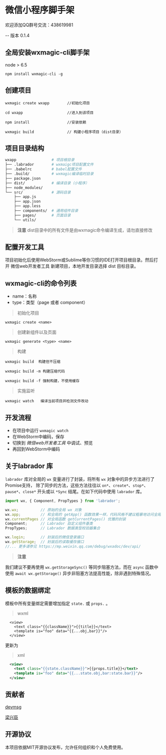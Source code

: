 # 微信小程序脚手架
	
欢迎添加QQ群号交流：438619981

-- 版本 0.1.4

## 全局安装wxmagic-cli脚手架

node > 6.5
```$xslt
npm install wxmagic-cli -g
```

## 创建项目

```
wxmagic create wxapp  		//初始化项目

cd wxapp     		       	//进入到该项目

npm install           		//安装依赖

wxmagic build       		// 构建小程序项目（dist目录）

```

## 项目目录结构

```sh
wxapp                # 项目根目录
├── .labrador        # wxmaigc项目配置文件
├── .babelrc         # babel配置文件
├── .build/          # wxmagic编译临时目录
├── package.json
├── dist/            # 编译目录（小程序）
├── node_modules/
└── src/             # 源码目录
    ├── app.js
    ├── app.json
    ├── app.less
    ├── components/  # 通用组件目录
    ├── pages/       # 页面目录
    └── utils/

```

> **注意** dist目录中的所有文件是由wxmagic命令编译生成，请勿直接修改


## 配置开发工具

项目初始化后使用WebStorm或Sublime等你习惯的IDE打开项目根目录。然后打开 微信web开发者工具 新建项目，本地开发目录选择 dist 目标目录。

## wxmagic-cli的命令列表

- name：名称
- type：类型（page 或者 component）

> 初始化项目

```
wxmagic create <name> 
```

> 创建新组件以及页面

```
wxmagic generate <type> <name>
```

> 构建

```
wxmagic build  构建但不压缩   

wxmagic build -m 构建压缩代码

wxmagic build -f 强制构建，不使用缓存 
```

> 实施监听

```
wxmagic watch   编译当前项目并检测文件改动
```

## 开发流程

- 在项目中运行 `wxmagic watch`
- 在WebStorm中编码，保存
- 切换到 *微信web开发者工具* 中调试、预览
- 再回到WebStorm中编码


## 关于labrador 库

`labrador` 库对全局的 `wx` 变量进行了封装，将所有 `wx` 对象中的异步方法进行了Promise支持， 除了同步的方法，这些方法往往以 `on*`、`create*`、`stop*`、`pause*`、`close*` 开头或以 `*Sync` 结尾。在如下代码中使用 `labrador` 库。

```js
import wx, { Component, PropTypes } from 'labrador';

wx.wx;          // 原始的全局 wx 对象
wx.app;         // 和全局的 getApp() 函数效果一样，代码风格不建议粗暴地访问全局对象和方法
wx.currentPages // 对全局函数 getCurrentPages() 优雅的封装
Component;      // Labrador 自定义组件基类
PropTypes;      // Labrador 数据类型校验器集合

wx.login;       // 封装后的微信登录接口
wx.getStorage;  // 封装后的读取缓存接口
//... 更多请参见 https://mp.weixin.qq.com/debug/wxadoc/dev/api/
```

> **注意** 

我们建议不要再使用 `wx.getStorageSync()` 等同步阻塞方法，而在 `async` 函数中使用 `await wx.getStorage()` 异步非阻塞方法提高性能，除非遇到特殊情况。

## 模板的数据绑定

模板中所有变量绑定需要增加指定 `state.` 或 `props.` 。

> wxml

```
  <view>
    <text class="{{className}}">{{title}}</text>
    <template is="foo" data="{{...obj,bar}}"/>
  </view>
```
更新为

> xml
```xml
  <view>
    <text class="{{state.className}}">{{props.title}}</text>
    <template is="foo" data="{{...state.obj,bar:state.bar}}"/>
  </view>
```

## 贡献者

[devmsg](https://www.devmsg.com)

[梁兴臣](https://github.com/liangxingchen)

## 开源协议

本项目依据MIT开源协议发布，允许任何组织和个人免费使用。